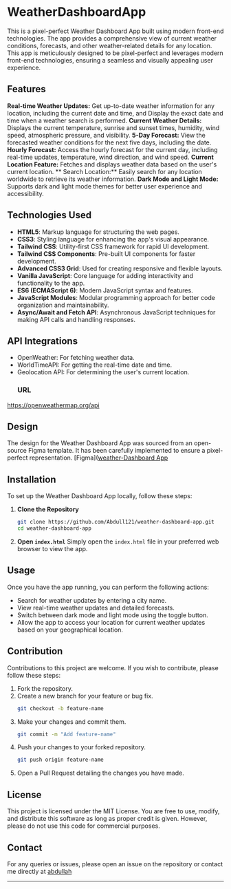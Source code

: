 ﻿# WeatherDashboardApp
 This is a pixel-perfect Weather Dashboard App built using modern front-end technologies. The app provides a comprehensive view of current weather conditions, forecasts, and other weather-related details for any location. This app is meticulously designed to be pixel-perfect and leverages modern front-end technologies, ensuring a seamless and visually appealing user experience.
 ## Features
**Real-time Weather Updates:**
 Get up-to-date weather information for any location, including the current date and time, and Display the exact date and time when a weather search is performed.
**Current Weather Details:**
 Displays the current temperature, sunrise and sunset times, humidity, wind speed, atmospheric pressure, and visibility.
**5-Day Forecast:**
 View the forecasted weather conditions for the next five days, including the date.
**Hourly Forecast:**
Access the hourly forecast for the current day, including real-time updates, temperature, wind direction, and wind speed.
**Current Location Feature:**
 Fetches and displays weather data based on the user's current location.
** Search Location:**
 Easily search for any location worldwide to retrieve its weather information.
 **Dark Mode and Light Mode:**
 Supports dark and light mode themes for better user experience and accessibility.

 ## Technologies Used

 * **HTML5**: Markup language for structuring the web pages.
* **CSS3**: Styling language for enhancing the app's visual appearance.
* **Tailwind CSS**: Utility-first CSS framework for rapid UI development.
* **Tailwind CSS Components**: Pre-built UI components for faster development.
* **Advanced CSS3 Grid**: Used for creating responsive and flexible layouts.
* **Vanilla JavaScript**: Core language for adding interactivity and functionality to the app.
* **ES6 (ECMAScript 6)**: Modern JavaScript syntax and features.
* **JavaScript Modules**: Modular programming approach for better code organization and maintainability.
* **Async/Await and Fetch API**: Asynchronous JavaScript techniques for making API calls and handling responses.

 ## API Integrations
* OpenWeather: For fetching weather data.
* WorldTimeAPI: For getting the real-time date and time.
* Geolocation API: For determining the user's current location.
  ### URL
 https://openweathermap.org/api
 
##  Design
The design for the Weather Dashboard App was sourced from an open-source Figma template. It has been carefully implemented to ensure a pixel-perfect representation.
[Figma]([weather-Dashboard App](https://www.figma.com/design/7aWA4f1MiooSemq7KvTHbK/Weather-Dashboard-(Community)?node-id=1-3)

## Installation

To set up the Weather Dashboard App locally, follow these steps:

1. **Clone the Repository**
    ```bash
    git clone https://github.com/Abdull121/weather-dashboard-app.git
    cd weather-dashboard-app
    ```

2. **Open `index.html`**
   Simply open the `index.html` file in your preferred web browser to view the app.

## Usage

Once you have the app running, you can perform the following actions:
- Search for weather updates by entering a city name.
- View real-time weather updates and detailed forecasts.
- Switch between dark mode and light mode using the toggle button.
- Allow the app to access your location for current weather updates based on your geographical location.


## Contribution

Contributions to this project are welcome. If you wish to contribute, please follow these steps:

1. Fork the repository.
2. Create a new branch for your feature or bug fix.
    ```bash
    git checkout -b feature-name
    ```
3. Make your changes and commit them.
    ```bash
    git commit -m "Add feature-name"
    ```
4. Push your changes to your forked repository.
    ```bash
    git push origin feature-name
    ```
5. Open a Pull Request detailing the changes you have made.

## License

This project is licensed under the MIT License. You are free to use, modify, and distribute this software as long as proper credit is given. However, please do not use this code for commercial purposes.

## Contact

For any queries or issues, please open an issue on the repository or contact me directly at [abdullah](mailto:abdullahimran8875@gmail.com)

---
